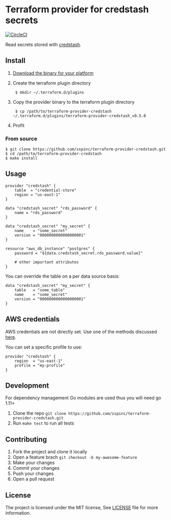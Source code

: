 # Terraform provider for credstash secrets

[![CircleCI](https://circleci.com/gh/sspinc/terraform-provider-credstash.svg?style=svg)](https://circleci.com/gh/sspinc/terraform-provider-credstash)

Read secrets stored with [credstash][credstash].

## Install

1. [Download the binary for your platform][provider_binary]
2. Create the terraform plugin directory

        $ mkdir ~/.terraform.d/plugins

3. Copy the provider binary to the terraform plugin directory

        $ cp /path/to/terraform-provider-credstash ~/.terraform.d/plugins/terraform-provider-credstash_v0.5.0

4. Profit

### From source

    $ git clone https://github.com/sspinc/terraform-provider-credstash.git
    $ cd /path/to/terraform-provider-credstash
    $ make install

## Usage

```hcl
provider "credstash" {
    table  = "credential-store"
    region = "us-east-1"
}

data "credstash_secret" "rds_password" {
    name = "rds_password"
}

data "credstash_secret" "my_secret" {
    name    = "some_secret"
    version = "0000000000000000001"
}

resource "aws_db_instance" "postgres" {
    password = "${data.credstash_secret.rds_password.value}"

    # other important attributes
}
```

You can override the table on a per data source basis:

```hcl
data "credstash_secret" "my_secret" {
    table   = "some_table"
    name    = "some_secret"
    version = "0000000000000000001"
}
```

## AWS credentials

AWS credentials are not directly set. Use one of the methods discussed
[here][awscred].

You can set a specific profile to use:

```hcl
provider "credstash" {
    region  = "us-east-1"
    profile = "my-profile"
}
```

## Development

For dependency management Go modules are used thus you will need go 1.11+

1. Clone the repo `git clone https://github.com/sspinc/terraform-provider-credstash.git`
2. Run `make test` to run all tests

## Contributing

1. Fork the project and clone it locally
2. Open a feature brach `git checkout -b my-awesome-feature`
3. Make your changes
4. Commit your changes
5. Push your changes
6. Open a pull request

## License

The project is licensed under the MIT license, See [LICENSE](LICENSE) file for more information.

[credstash]: https://github.com/fugue/credstash
[awscred]: https://github.com/aws/aws-sdk-go#configuring-credentials
[provider_binary]: https://github.com/sspinc/terraform-provider-credstash/releases/latest
